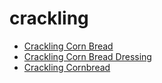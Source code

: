 # crackling

 * [Crackling Corn Bread](index/c/crackling-corn-bread-104292.json)
 * [Crackling Corn Bread Dressing](index/c/crackling-corn-bread-dressing-104291.json)
 * [Crackling Cornbread](index/c/crackling-cornbread.json)
